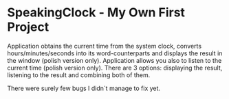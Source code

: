 # SpeakingClock - My Own First Project
Application obtains the current time from the system clock, 
converts hours/minutes/seconds into its word-counterparts 
and displays the result in the window (polish version only).
Application allows you also to listen to the current time (polish version only).
There are 3 options: displaying the result, listening to the result and combining both of them.

There were surely few bugs I didn`t manage to fix yet.
